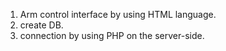 1. Arm control interface by using HTML language.
2. create DB.
3. connection by using PHP on the server-side. 

